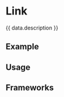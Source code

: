 <script setup>
  import Android from './android.md';
  import data from './data.json';
  import { mapFrameworkStatuses } from '../utils.js';
</script>

# Link
{{ data.description }}

<components-status v-bind="mapFrameworkStatuses(data.frameworks)" />

## Example
<ThemeSwitcher />
<link-example />

## Usage

<component-design-guidelines name="Warp - Components / Link" link="https://www.figma.com/design/oHBCzDdJxHQ6fmFLYWUltf/WARP---Components-2.0?node-id=11099-1148&t=ZymxezFIu8VQzAW8-0" />

<component-questions />

## Frameworks

<tabs-content>
  <template #android>
    <android />
  </template>
</tabs-content>
